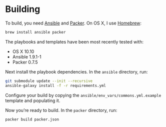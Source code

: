 # Building

To build, you need [Ansible][ansible] and [Packer][packer]. On OS X, I use 
[Homebrew][brew]:

```sh
brew install ansible packer
```

The playbooks and templates have been most recently tested with:

* OS X 10.10
* Ansible 1.9.1-1
* Packer 0.7.5

Next install the playbook dependencies. In the `ansible` directory, run:

```sh
git submodule update --init --recursive
ansible-galaxy install -f -r requirements.yml
```

Configure your build by copying the `ansible/env_vars/commons.yml.example` 
template and populating it.

Now you’re ready to build. In the `packer` directory, run:

```sh
packer build packer.json
```

[ansible]: http://www.ansible.com
[packer]: http://packer.io
[brew]: http://brew.sh
